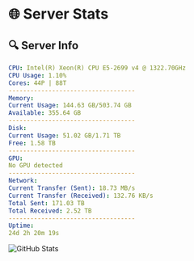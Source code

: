 # 🌐 Server Stats
## 🔍 Server Info
```yaml
CPU: Intel(R) Xeon(R) CPU E5-2699 v4 @ 1322.70GHz
CPU Usage: 1.10%
Cores: 44P | 88T
-----------------------------------
Memory:
Current Usage: 144.63 GB/503.74 GB
Available: 355.64 GB
-----------------------------------
Disk:
Current Usage: 51.02 GB/1.71 TB
Free: 1.58 TB
-----------------------------------
GPU:
No GPU detected
-----------------------------------
Network:
Current Transfer (Sent): 18.73 MB/s
Current Transfer (Received): 132.76 KB/s
Total Sent: 171.03 TB
Total Received: 2.52 TB
-----------------------------------
Uptime:
24d 2h 20m 19s
```
![GitHub Stats](https://img.shields.io/badge/Updated-2025-03-04_01:03:37-blue)